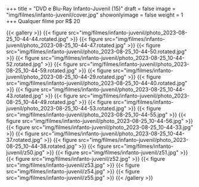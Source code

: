 +++
title = "DVD e Blu-Ray Infanto-Juvenil (15)"
draft = false
image = "img/filmes/infanto-juvenil/cover.jpg"
showonlyimage = false
weight = 1
+++
Qualquer filme por <span class="price">R$ 20</span>
<!--more-->


{{< gallery >}}
	{{< figure src="img/filmes/infanto-juvenil/photo_2023-08-25_10-44-44.rotated.jpg" >}}
	{{< figure src="img/filmes/infanto-juvenil/photo_2023-08-25_10-44-47.rotated.jpg" >}}
	{{< figure src="img/filmes/infanto-juvenil/photo_2023-08-25_10-44-50.rotated.jpg" >}}
	{{< figure src="img/filmes/infanto-juvenil/photo_2023-08-25_10-44-52.rotated.jpg" >}}
	{{< figure src="img/filmes/infanto-juvenil/photo_2023-08-25_10-44-59.rotated.jpg" >}}
	{{< figure src="img/filmes/infanto-juvenil/photo_2023-08-25_10-44-29.rotated.jpg" >}}
	{{< figure src="img/filmes/infanto-juvenil/photo_2023-08-25_10-44-40.rotated.jpg" >}}
	{{< figure src="img/filmes/infanto-juvenil/photo_2023-08-25_10-44-43.rotated.jpg" >}}
	{{< figure src="img/filmes/infanto-juvenil/photo_2023-08-25_10-44-49.rotated.jpg" >}}
	{{< figure src="img/filmes/infanto-juvenil/photo_2023-08-25_10-44-53.rotated.jpg" >}}
	{{< figure src="img/filmes/infanto-juvenil/photo_2023-08-25_10-44-55.jpg" >}}
	{{< figure src="img/filmes/infanto-juvenil/photo_2023-08-25_10-44-56.jpg" >}}
	{{< figure src="img/filmes/infanto-juvenil/photo_2023-08-25_10-44-33.jpg" >}}
	{{< figure src="img/filmes/infanto-juvenil/photo_2023-08-25_10-44-37.rotated.jpg" >}}
	{{< figure src="img/filmes/infanto-juvenil/photo_2023-08-25_10-44-38.rotated.jpg" >}}
	{{< figure src="img/filmes/infanto-juvenil/z50.jpg" >}}
	{{< figure src="img/filmes/infanto-juvenil/z51.jpg" >}}
	{{< figure src="img/filmes/infanto-juvenil/z52.jpg" >}}
	{{< figure src="img/filmes/infanto-juvenil/z53.jpg" >}}
	{{< figure src="img/filmes/infanto-juvenil/z54.jpg" >}}
	{{< figure src="img/filmes/infanto-juvenil/z55.jpg" >}}
{{< /gallery >}}	